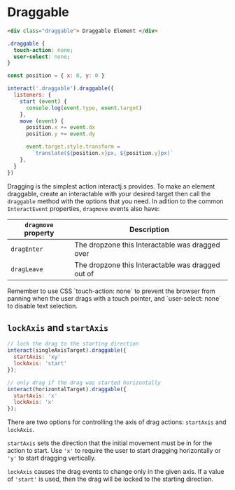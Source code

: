 Draggable
=========

```html
<div class="draggable"> Draggable Element </div>
```

```css
.draggable {
  touch-action: none;
  user-select: none;
}
```

```js
const position = { x: 0, y: 0 }

interact('.draggable').draggable({
  listeners: {
    start (event) {
      console.log(event.type, event.target)
    },
    move (event) {
      position.x += event.dx
      position.y += event.dy

      event.target.style.transform =
        `translate(${position.x}px, ${position.y}px)`
    },
  }
})
```

Dragging is the simplest action interactj.s provides. To make an element
draggable, create an interactable with your desired target then call the
`draggable` method with the options that you need. In adition to the common
`InteractEvent` properties, `dragmove` events also have:

| `dragmove` property     | Description                                       |
| ----------------------- | --------------------------------------------------|
| `dragEnter`             | The dropzone this Interactable was dragged over   |
| `dragLeave`             | The dropzone this Interactable was dragged out of |

<aside class="notice">
Remember to use CSS `touch-action: none` to prevent the browser from panning
when the user drags with a touch pointer, and `user-select: none` to disable
text selection.
</aside>

`lockAxis` and `startAxis`
--------------------------

```javascript
// lock the drag to the starting direction
interact(singleAxisTarget).draggable({
  startAxis: 'xy'
  lockAxis: 'start'
});

// only drag if the drag was started horizontally
interact(horizontalTarget).draggable({
  startAxis: 'x'
  lockAxis: 'x'
});
```

There are two options for controlling the axis of drag actions: `startAxis` and
`lockAxis`.

`startAxis` sets the direction that the initial movement must be in for the
action to start. Use `'x'` to require the user to start dragging horizontally or
`'y'` to start dragging vertically.

`lockAxis` causes the drag events to change only in the given axis. If a value
of `'start'` is used, then the drag will be locked to the starting direction.

